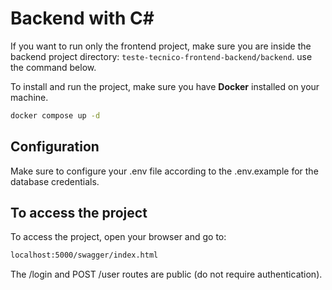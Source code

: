 # Backend with C#

If you want to run only the frontend project, make sure you are inside the backend project directory: `teste-tecnico-frontend-backend/backend`.
use the command below.

To install and run the project, make sure you have **Docker** installed on your machine.

```bash
docker compose up -d
```

## Configuration
Make sure to configure your .env file according to the .env.example for the database credentials.

## To access the project
To access the project, open your browser and go to:

```bash
localhost:5000/swagger/index.html
```
The /login and POST /user routes are public (do not require authentication).
